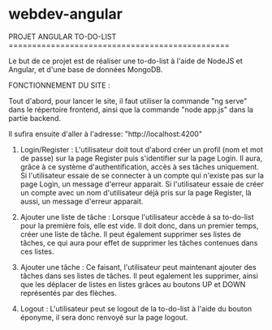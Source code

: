 # webdev-angular

PROJET ANGULAR TO-DO-LIST ===============================================

Le but de ce projet est de réaliser une to-do-list à l'aide de NodeJS et Angular, et d'une base de données MongoDB.

FONCTIONNEMENT DU SITE : 

Tout d'abord, pour lancer le site, il faut utiliser la commande "ng serve" dans le répertoire frontend, ainsi que la commande "node app.js" dans la partie backend.

Il sufira ensuite d'aller à l'adresse: "http://localhost:4200"


1) Login/Register :
L'utilisateur doit tout d'abord créer un profil (nom et mot de passe) sur la page Register puis s'identifier sur la page Login.
Il aura, grâce à ce système d'authentification, accès à ses tâches uniquement.
Si l'utilisateur essaie de se connecter à un compte qui n'existe pas sur la page Login, un message d'erreur apparait.
Si l'utilisateur essaie de créer un compte avec un nom d'utilisateur déjà pris sur la page Register, là aussi, un message d'erreur apparait.

2) Ajouter une liste de tâche :
Lorsque l'utilisateur accède à sa to-do-list pour la première fois, elle est vide.
Il doit donc, dans un premier temps, créer une liste de tâche.
Il peut également supprimer ses listes de tâches, ce qui aura pour effet de supprimer les tâches contenues dans ces listes.

3) Ajouter une tâche :
Ce faisant, l'utilisateur peut maintenant ajouter des tâches dans ses listes de tâches. Il peut egalement les supprimer, ainsi que les déplacer de listes en listes grâces au boutons UP et DOWN représentés par des flèches.

4) Logout :
L'utilisateur peut se logout de la to-do-list à l'aide du bouton éponyme, il sera donc renvoyé sur la page logout.

